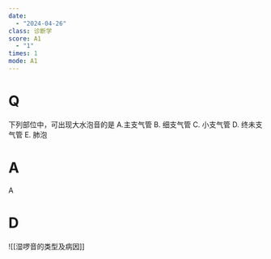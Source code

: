 ```yaml
---
date:
  - "2024-04-26"
class: 诊断学
score: A1
  - "1"
times: 1
mode: A1
--- 
```



# Q
下列部位中，可出现大水泡音的是
A.主支气管 
B. 细支气管
C. 小支气管 
D. 终未支气管
E. 肺泡

# A

A




# D
![[湿啰音的类型及病因]]
